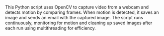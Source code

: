 This Python script uses OpenCV to capture video from a webcam and detects motion by comparing frames. When motion is detected, it saves an image and sends an email with the captured image. The script runs continuously, monitoring for motion and cleaning up saved images after each run using multithreading for efficiency.